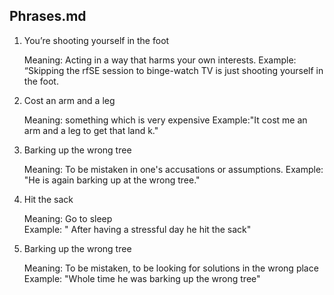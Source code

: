 ## Phrases.md

1. You’re shooting yourself in the foot

   Meaning: Acting in a way that harms your own interests.
   Example: “Skipping the rfSE session to binge-watch TV is just shooting yourself in the foot.

2. Cost an arm and a leg

   Meaning: something which is very expensive
   Example:"It cost me an arm and a leg to get that land k."

3. Barking up the wrong tree

   Meaning: To be mistaken in one's accusations or assumptions.
   Example: "He is again barking up at the wrong tree."

4. Hit the sack

   Meaning: Go to sleep  
   Example: " After having a stressful day he hit the sack"

5. Barking up the wrong tree

   Meaning: To be mistaken, to be looking for solutions in the wrong place
   Example: "Whole time he was barking up the wrong tree"
